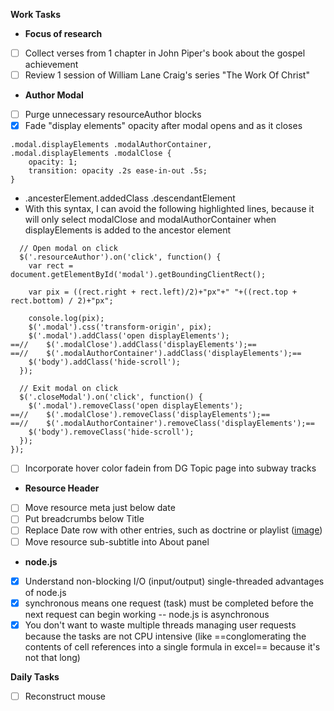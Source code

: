 **Work Tasks**

- **Focus of research**
- [ ] Collect verses from 1 chapter in John Piper's book about the gospel achievement
- [ ] Review 1 session of William Lane Craig's series "The Work Of Christ"

- **Author Modal**
- [ ] Purge  unnecessary resourceAuthor blocks
- [X] Fade "display elements" opacity after modal opens and as it closes

```
.modal.displayElements .modalAuthorContainer,
.modal.displayElements .modalClose {
    opacity: 1;
    transition: opacity .2s ease-in-out .5s;
}
```

- .ancesterElement.addedClass .descendantElement
- With this syntax, I can avoid the following highlighted lines, because it will only select modalClose and modalAuthorContainer when displayElements is added to the  ancestor element

```
  // Open modal on click
  $('.resourceAuthor').on('click', function() {
    var rect = document.getElementById('modal').getBoundingClientRect();

    var pix = ((rect.right + rect.left)/2)+"px"+" "+((rect.top + rect.bottom) / 2)+"px";

    console.log(pix);
    $('.modal').css('transform-origin', pix);
    $('.modal').addClass('open displayElements');
==//    $('.modalClose').addClass('displayElements');==
==//    $('.modalAuthorContainer').addClass('displayElements');==
    $('body').addClass('hide-scroll');
  });

  // Exit modal on click
  $('.closeModal').on('click', function() {
    $('.modal').removeClass('open displayElements');
==//    $('.modalClose').removeClass('displayElements');==
==//    $('.modalAuthorContainer').removeClass('displayElements');==
    $('body').removeClass('hide-scroll');
  });
});
```

- [ ] Incorporate hover color fadein from DG Topic page into subway tracks

- **Resource Header**
- [ ] Move resource meta just below date
- [ ] Put breadcrumbs below Title
- [ ] Replace Date row with other entries, such as doctrine or playlist ([image](https://cdn4.wpbeginner.com/wp-content/uploads/2014/04/secondarytitle-preview1.png))
- [ ] Move resource sub-subtitle into About panel

- **node.js**
- [X] Understand non-blocking I/O (input/output) single-threaded advantages of node.js
- [X] synchronous means one request (task) must be completed before the next request can begin working -- node.js is asynchronous
- [X] You don't want to waste multiple threads managing user requests because the tasks are not CPU intensive (like  ==conglomerating the contents of cell references into a single formula in excel==  because it's not that long)

**Daily Tasks**

- [ ] Reconstruct mouse